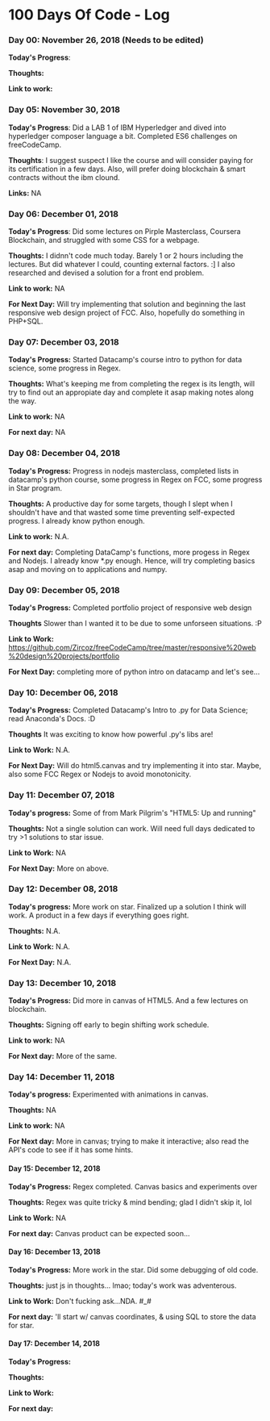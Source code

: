 # 100 Days Of Code - Log

### Day 00: November 26, 2018 (Needs to be edited)

**Today's Progress**: 

**Thoughts:** 

**Link to work:** 

### Day 05: November 30, 2018

**Today's Progress**: Did a LAB 1 of IBM Hyperledger and dived into hyperledger composer language a bit. Completed ES6 challenges on freeCodeCamp.

**Thoughts**: I suggest suspect I like the course and will consider paying for its certification in a few days. Also, will prefer doing blockchain & smart contracts without the ibm clound.

**Links:** NA

### Day 06: December 01, 2018

**Today's Progress**: Did some lectures on Pirple Masterclass, Coursera Blockchain, and struggled with some CSS for a webpage.

**Thoughts:** I didnn't code much today. Barely 1 or 2 hours including the lectures. But did whatever I could, counting external factors. :] I also researched and devised a solution for a front end problem.

**Link to work:** NA

**For Next Day:** Will try implementing that solution and beginning the last responsive web design project of FCC. Also, hopefully do something in PHP+SQL.

### Day 07: December 03, 2018

**Today's Progress:** Started Datacamp's course intro to python for data science, some progress in Regex.

**Thoughts:** What's keeping me from completing the regex is its length, will try to find out an appropiate day and complete it asap making notes along the way.

**Link to work:** NA

**For next day:** NA

### Day 08: December 04, 2018

**Today's Progress:** Progress in nodejs masterclass, completed lists in datacamp's python course, some progress in Regex on FCC, some progress in Star program.

**Thoughts:** A productive day for some targets, though I slept when I shouldn't have and that wasted some time preventing self-expected progress. I already know python enough.

**Link to work:** N.A.

**For next day:** Completing DataCamp's functions, more progess in Regex and Nodejs. I already know *.py enough. Hence, will try completing basics asap and moving on to applications and numpy.

### Day 09: December 05, 2018

**Today's Progress:** Completed portfolio project of responsive web design

**Thoughts** Slower than I wanted it to be due to some unforseen situations. :P

**Link to Work:** https://github.com/Zircoz/freeCodeCamp/tree/master/responsive%20web%20design%20projects/portfolio

**For Next Day:** completing more of python intro on datacamp and let's see...


### Day 10: December 06, 2018

**Today's Progress:** Completed Datacamp's Intro to .py for Data Science; read Anaconda's Docs. :D

**Thoughts** It was exciting to know how powerful .py's libs are!

**Link to Work:** N.A.

**For Next Day:** Will do html5.canvas and try implementing it into star. Maybe, also some FCC Regex or Nodejs to avoid monotonicity.

### Day 11: December 07, 2018

**Today's progress:** Some of <canvas> from Mark Pilgrim's "HTML5: Up and running"

**Thoughts:** Not a single solution can work. Will need full days dedicated to try >1 solutions to star issue.

**Link to Work:** NA

**For Next Day:** More on above.

### Day 12: December 08, 2018

**Today's progress:** More work on star. Finalized up a solution I think will work. A product in a few days if everything goes right. 

**Thoughts:** N.A.

**Link to Work:** N.A.

**For Next Day:** N.A.

### Day 13: December 10, 2018

**Today's Progress:** Did more in canvas of HTML5. And a few lectures on blockchain.
 
**Thoughts:** Signing off early to begin shifting work schedule.

**Link to work:** NA

**For Next day:** More of the same.

### Day 14: December 11, 2018

**Today's progress:** Experimented with animations in canvas. 

**Thoughts:** NA

**Link to work:** NA

**For Next day:** More in canvas; trying to make it interactive; also read the API's code to see if it has some hints.

#### Day 15:  December 12, 2018

**Today's Progress:** Regex completed. Canvas basics and experiments over

**Thoughts:** Regex was quite tricky & mind bending; glad I didn't skip it, lol

**Link to Work:** NA

**For next day:** Canvas product can be expected soon...


#### Day 16:  December 13, 2018

**Today's Progress:** More work in the star. Did some debugging of old code. 

**Thoughts:** just js in thoughts... lmao; today's work was adventerous.

**Link to Work:** Don't fucking ask...NDA. #_#

**For next day:** 'll start w/ canvas coordinates, & using SQL to store the data for star.  

#### Day 17: December 14, 2018

**Today's Progress:** 

**Thoughts:**

**Link to Work:**

**For next day:**